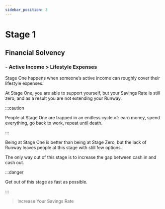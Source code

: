 ```yaml
---
sidebar_position: 3
---
```


# Stage 1

## Financial Solvency

### - Active Income > Lifestyle Expenses

Stage One happens when someone’s active income can roughly cover their lifestyle expenses. 

At Stage One, you are able to support yourself, but your Savings Rate is still zero, and as a result you are not extending your Runway. 

:::caution

People at Stage One are trapped in an endless cycle of: earn money, spend everything, go back to work, repeat until death.

:::

Being at Stage One is better than being at Stage Zero, but the lack of Runway leaves people at this stage with still few options. 

The only way out of this stage is to increase the gap between cash in and cash out. 

:::danger 

Get out of this stage as fast as possible.

:::

>Increase Your Savings Rate